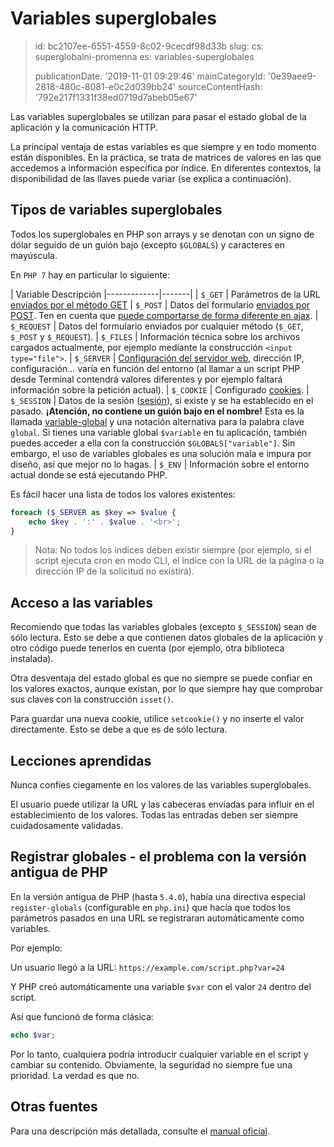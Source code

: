 Variables superglobales
=======================

> id: bc2107ee-6551-4559-8c02-9cecdf98d33b
> slug:
> 	cs: superglobalni-promenna
> 	es: variables-superglobales
> 
> publicationDate: '2019-11-01 09:29:46'
> mainCategoryId: '0e39aee9-2818-480c-8081-e0c2d039bb24'
> sourceContentHash: '792e217f1331f38ed0719d7abeb05e67'

Las variables superglobales se utilizan para pasar el estado global de la aplicación y la comunicación HTTP.

La principal ventaja de estas variables es que siempre y en todo momento están disponibles. En la práctica, se trata de matrices de valores en las que accedemos a información específica por índice. En diferentes contextos, la disponibilidad de las llaves puede variar (se explica a continuación).

Tipos de variables superglobales
--------------------------------

Todos los superglobales en PHP son arrays y se denotan con un signo de dólar seguido de un guión bajo (excepto `$GLOBALS`) y caracteres en mayúscula.

En `PHP 7` hay en particular lo siguiente:

| Variable Descripción
|-------------|-------|
| `$_GET` | Parámetros de la URL <a href="/methods-odesilani-dat">enviados por el método GET</a>
| `$_POST` | Datos del formulario <a href="/methods-odesilani-dat">enviados por POST</a>. Ten en cuenta que <a href="/ajax-post">puede comportarse de forma diferente en ajax</a>.
| `$_REQUEST` | Datos del formulario enviados por cualquier método (`$_GET`, `$_POST` y `$_REQUEST`).
| `$_FILES` | Información técnica sobre los archivos cargados actualmente, por ejemplo mediante la construcción `<input type="file">`.
| `$_SERVER` | <a href="/info">Configuración del servidor web</a>, dirección IP, configuración... varía en función del entorno (al llamar a un script PHP desde Terminal contendrá valores diferentes y por ejemplo faltará información sobre la petición actual).
| `$_COOKIE` | Configurado <a href="/cookies">cookies</a>.
| `$_SESSION` | Datos de la sesión (<a href="/sessions">sesión</a>), si existe y se ha establecido en el pasado.
**¡Atención, no contiene un guión bajo en el nombre!** Esta es la llamada <a href="global-variable">variable-global</a> y una notación alternativa para la palabra clave `global`. Si tienes una variable global `$variable` en tu aplicación, también puedes acceder a ella con la construcción `$GLOBALS["variable"]`. Sin embargo, el uso de variables globales es una solución mala e impura por diseño, así que mejor no lo hagas.
| `$_ENV` | Información sobre el entorno actual donde se está ejecutando PHP.

Es fácil hacer una lista de todos los valores existentes:

```php
foreach ($_SERVER as $key => $value {
	echo $key . ':' . $value . '<br>';
}
```

> Nota: No todos los índices deben existir siempre (por ejemplo, si el script ejecuta cron en modo CLI, el índice con la URL de la página o la dirección IP de la solicitud no existirá).

Acceso a las variables
-------------------

Recomiendo que todas las variables globales (excepto `$_SESSION`) sean de sólo lectura. Esto se debe a que contienen datos globales de la aplicación y otro código puede tenerlos en cuenta (por ejemplo, otra biblioteca instalada).

Otra desventaja del estado global es que no siempre se puede confiar en los valores exactos, aunque existan, por lo que siempre hay que comprobar sus claves con la construcción `isset()`.

Para guardar una nueva cookie, utilice `setcookie()` y no inserte el valor directamente. Esto se debe a que es de sólo lectura.

Lecciones aprendidas
-------

Nunca confíes ciegamente en los valores de las variables superglobales.

El usuario puede utilizar la URL y las cabeceras enviadas para influir en el establecimiento de los valores. Todas las entradas deben ser siempre cuidadosamente validadas.

Registrar globales - el problema con la versión antigua de PHP
------------------------------------------

En la versión antigua de PHP (hasta `5.4.0`), había una directiva especial `register-globals` (configurable en `php.ini`) que hacía que todos los parámetros pasados en una URL se registraran automáticamente como variables.

Por ejemplo:

Un usuario llegó a la URL: `https://example.com/script.php?var=24`

Y PHP creó automáticamente una variable `$var` con el valor `24` dentro del script.

Así que funcionó de forma clásica:

```php
echo $var;
```

Por lo tanto, cualquiera podría introducir cualquier variable en el script y cambiar su contenido. Obviamente, la seguridad no siempre fue una prioridad. La verdad es que no.

Otras fuentes
------------

Para una descripción más detallada, consulte el <a href="https://www.php.net/manual/en/language.variables.superglobals.php">manual oficial</a>.
